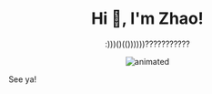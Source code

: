 <h1 align="center">Hi 👋, I'm Zhao!</h1>

<p align="center">:)))()(())))))???????????</p> 

<p align="center">
  <img src="https://user-images.githubusercontent.com/48708971/199606417-6b92039e-002f-4ecd-82e1-401283c19481.gif" alt="animated" />
</p>

&nbsp;&nbsp;See ya!
